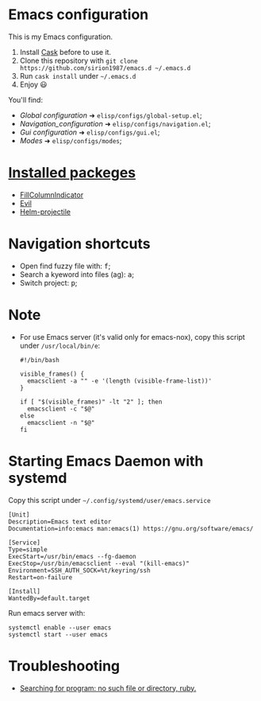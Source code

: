 # Emacs configuration

This is my Emacs configuration.

1. Install [Cask](https://github.com/cask/cask) before to use it.
2. Clone this repository with `git clone https://github.com/sirion1987/emacs.d ~/.emacs.d`
3. Run `cask install` under `~/.emacs.d`
4. Enjoy :smiley:

You'll find:

* _Global configuration_ ➜ `elisp/configs/global-setup.el`;
* _Navigation_configuration_ ➜ `elisp/configs/navigation.el`;
* _Gui configuration_ ➜ `elisp/configs/gui.el`;
* _Modes_ ➜ `elisp/configs/modes`;

# [Installed packeges](https://github.com/sirion1987/emacs.d/blob/master/Cask)

* [FillColumnIndicator](https://www.emacswiki.org/emacs/FillColumnIndicator)
* [Evil](https://www.emacswiki.org/emacs/Evil)
* [Helm-projectile](https://github.com/bbatsov/helm-projectile)

# Navigation shortcuts

* Open find fuzzy file with: <kbd><TAB> f</kbd>;
* Search a kyeword into files (ag): <kbd><TAB> a</kbd>;
* Switch project: <kbd><TAB> p</kbd>;

# Note

* For use Emacs server (it's valid only for emacs-nox), copy this script under `/usr/local/bin/e`:

  ```
  #!/bin/bash

  visible_frames() {
    emacsclient -a "" -e '(length (visible-frame-list))'
  }

  if [ "$(visible_frames)" -lt "2" ]; then
    emacsclient -c "$@"
  else
    emacsclient -n "$@"
  fi
  ```
# Starting Emacs Daemon with systemd

  Copy this script under `~/.config/systemd/user/emacs.service`

  ```
  [Unit]
  Description=Emacs text editor
  Documentation=info:emacs man:emacs(1) https://gnu.org/software/emacs/

  [Service]
  Type=simple
  ExecStart=/usr/bin/emacs --fg-daemon
  ExecStop=/usr/bin/emacsclient --eval "(kill-emacs)"
  Environment=SSH_AUTH_SOCK=%t/keyring/ssh
  Restart=on-failure

  [Install]
  WantedBy=default.target

  ```

  Run emacs server with:

  ```
  systemctl enable --user emacs
  systemctl start --user emacs
  ```

# Troubleshooting

* [Searching for program: no such file or directory, ruby.](
    https://github.com/sirion1987/emacs.d/wiki/Searching-for-program:-no-such-file-or-directory,-ruby.
  )
